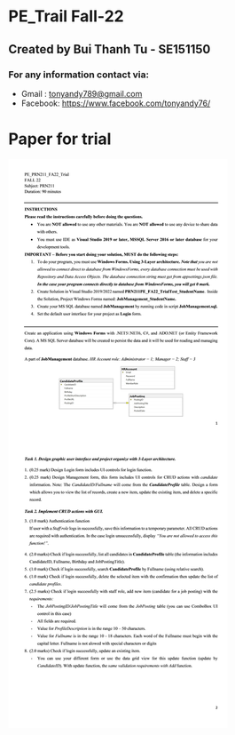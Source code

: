 # PE_Trail Fall-22

## Created by Bui Thanh Tu - SE151150

### For any information contact via:
* Gmail : tonyandy789@gmail.com 
* Facebook: https://www.facebook.com/tonyandy76/

# Paper for trial
![Paper for trial](https://github.com/tonyandy5630/pe-trial-job-management-app/blob/main/final_paper.jpg)


